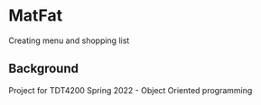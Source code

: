 # MatFat

Creating menu and shopping list

## Background
Project for TDT4200 Spring 2022 - Object Oriented programming